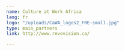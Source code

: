 ```yaml
---
name: Culture at Work Africa
lang: fr
logo: "/uploads/CaWA_logos2_FRE-small.jpg"
type: main_partners
link: http://www.revovision.ca/

---
```

